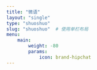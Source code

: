 ```yaml
---
title: "微语"
layout: "single"
type: "shuoshuo"
slug: "shuoshuo"  # 使用单栏布局
menu:
    main:
        weight: -80
        params: 
            icon: brand-hipchat
---
```


<div id="artitalk_main"></div>

<script src="https://unpkg.com/artitalk"></script>
<script>
  new Artitalk({
    appId: "20In9roWavNrTMj76UmVEALE-MdYXbMMI",
    appKey: "Y8DPaodZp5fsFEFLMTwj2QEk",
    serverURL: "https://artitalk.314926.xyz",
    pageSize: 15, //每页评论数量
    shuoPla: '留下你的评论', //评论框里显示，可以不填
    motion: 1, //加载动画的开关 0（关闭），1（开启）
    atComment: 1, //评论功能的开关 0（关闭），1（开启）
    bgImg: '', //评论框里的背景，可以不填
    color1: '#ffffff', //自定义颜色，有几种方式
    color2: '#ffffff',
    color3: '#3b9a9c',
  });
</script>
<style>
  .my-artitalk ::part(input),
  .my-artitalk ::part(text),
  .my-artitalk ::part(comment),
  .my-artitalk ::part(input-btn),
  .my-artitalk ::part(loadmore-btn) {
    color: #333 !important; /* 字体颜色设置在这里 */
    font-weight: 500;
  }

  @media (prefers-color-scheme: dark) {
    .my-artitalk ::part(input),
    .my-artitalk ::part(text),
    .my-artitalk ::part(comment),
    .my-artitalk ::part(input-btn),
    .my-artitalk ::part(loadmore-btn) {
      color: #f0f0f0 !important; /* 深色模式下字体颜色 */
    }
  }
</style>
